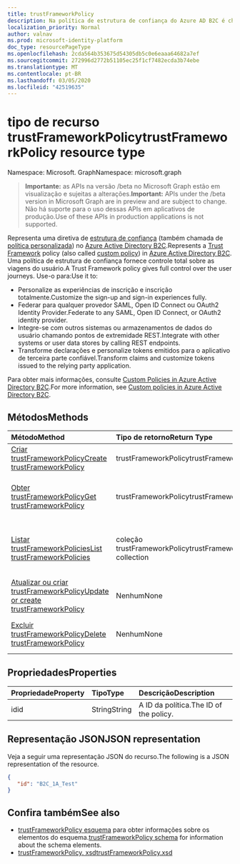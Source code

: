 ```yaml
---
title: trustFrameworkPolicy
description: Na política de estrutura de confiança do Azure AD B2C é chamada de políticas personalizadas. Isso descreve as operações disponíveis em um objeto trustFrameworkPolicy para o locatário.
localization_priority: Normal
author: valnav
ms.prod: microsoft-identity-platform
doc_type: resourcePageType
ms.openlocfilehash: 2cda564b353675d54305db5c0e6eaaa64682a7ef
ms.sourcegitcommit: 272996d2772b51105ec25f1cf7482ecda3b74ebe
ms.translationtype: MT
ms.contentlocale: pt-BR
ms.lasthandoff: 03/05/2020
ms.locfileid: "42519635"
---
```

# <a name="trustframeworkpolicy-resource-type"></a><span data-ttu-id="d7a59-104">tipo de recurso trustFrameworkPolicy</span><span class="sxs-lookup"><span data-stu-id="d7a59-104">trustFrameworkPolicy resource type</span></span>

<span data-ttu-id="d7a59-105">Namespace: Microsoft. Graph</span><span class="sxs-lookup"><span data-stu-id="d7a59-105">Namespace: microsoft.graph</span></span>

> <span data-ttu-id="d7a59-106">**Importante:** as APIs na versão /beta no Microsoft Graph estão em visualização e sujeitas a alterações.</span><span class="sxs-lookup"><span data-stu-id="d7a59-106">**Important:** APIs under the /beta version in Microsoft Graph are in preview and are subject to change.</span></span> <span data-ttu-id="d7a59-107">Não há suporte para o uso dessas APIs em aplicativos de produção.</span><span class="sxs-lookup"><span data-stu-id="d7a59-107">Use of these APIs in production applications is not supported.</span></span>

<span data-ttu-id="d7a59-108">Representa uma diretiva de [estrutura de confiança](/azure/active-directory-b2c/active-directory-b2c-reference-trustframeworks-defined-ief-custom) (também chamada de [política personalizada](/azure/active-directory-b2c/active-directory-b2c-overview-custom)) no [Azure Active Directory B2C](/azure/active-directory-b2c/active-directory-b2c-overview).</span><span class="sxs-lookup"><span data-stu-id="d7a59-108">Represents a [Trust Framework](/azure/active-directory-b2c/active-directory-b2c-reference-trustframeworks-defined-ief-custom) policy (also called [custom policy](/azure/active-directory-b2c/active-directory-b2c-overview-custom)) in [Azure Active Directory B2C](/azure/active-directory-b2c/active-directory-b2c-overview).</span></span> <span data-ttu-id="d7a59-109">Uma política de estrutura de confiança fornece controle total sobre as viagens do usuário.</span><span class="sxs-lookup"><span data-stu-id="d7a59-109">A Trust Framework policy gives full control over the user journeys.</span></span> <span data-ttu-id="d7a59-110">Use-o para:</span><span class="sxs-lookup"><span data-stu-id="d7a59-110">Use it to:</span></span>

* <span data-ttu-id="d7a59-111">Personalize as experiências de inscrição e inscrição totalmente.</span><span class="sxs-lookup"><span data-stu-id="d7a59-111">Customize the sign-up and sign-in experiences fully.</span></span>
* <span data-ttu-id="d7a59-112">Federar para qualquer provedor SAML, Open ID Connect ou OAuth2 Identity Provider.</span><span class="sxs-lookup"><span data-stu-id="d7a59-112">Federate to any SAML, Open ID Connect, or OAuth2 identity provider.</span></span>
* <span data-ttu-id="d7a59-113">Integre-se com outros sistemas ou armazenamentos de dados do usuário chamando pontos de extremidade REST.</span><span class="sxs-lookup"><span data-stu-id="d7a59-113">Integrate with other systems or user data stores by calling REST endpoints.</span></span>
* <span data-ttu-id="d7a59-114">Transforme declarações e personalize tokens emitidos para o aplicativo de terceira parte confiável.</span><span class="sxs-lookup"><span data-stu-id="d7a59-114">Transform claims and customize tokens issued to the relying party application.</span></span>

<span data-ttu-id="d7a59-115">Para obter mais informações, consulte [Custom Policies in Azure Active Directory B2C](/azure/active-directory-b2c/active-directory-b2c-overview-custom).</span><span class="sxs-lookup"><span data-stu-id="d7a59-115">For more information, see [Custom policies in Azure Active Directory B2C](/azure/active-directory-b2c/active-directory-b2c-overview-custom).</span></span>

## <a name="methods"></a><span data-ttu-id="d7a59-116">Métodos</span><span class="sxs-lookup"><span data-stu-id="d7a59-116">Methods</span></span>

| <span data-ttu-id="d7a59-117">Método</span><span class="sxs-lookup"><span data-stu-id="d7a59-117">Method</span></span>       | <span data-ttu-id="d7a59-118">Tipo de retorno</span><span class="sxs-lookup"><span data-stu-id="d7a59-118">Return Type</span></span>  |<span data-ttu-id="d7a59-119">Descrição</span><span class="sxs-lookup"><span data-stu-id="d7a59-119">Description</span></span>|
|:---------------|:--------|:----------|
|[<span data-ttu-id="d7a59-120">Criar trustFrameworkPolicy</span><span class="sxs-lookup"><span data-stu-id="d7a59-120">Create trustFrameworkPolicy</span></span>](../api/trustframework-post-trustframeworkpolicy.md)|<span data-ttu-id="d7a59-121">trustFrameworkPolicy</span><span class="sxs-lookup"><span data-stu-id="d7a59-121">trustFrameworkPolicy</span></span>|<span data-ttu-id="d7a59-122">Criar um novo trustFrameworkPolicy.</span><span class="sxs-lookup"><span data-stu-id="d7a59-122">Create a new trustFrameworkPolicy.</span></span>|
|[<span data-ttu-id="d7a59-123">Obter trustFrameworkPolicy</span><span class="sxs-lookup"><span data-stu-id="d7a59-123">Get trustFrameworkPolicy</span></span>](../api/trustframeworkpolicy-get.md) |<span data-ttu-id="d7a59-124">trustFrameworkPolicy</span><span class="sxs-lookup"><span data-stu-id="d7a59-124">trustFrameworkPolicy</span></span>|<span data-ttu-id="d7a59-125">Ler as propriedades de um trustFrameworkPolicy existente.</span><span class="sxs-lookup"><span data-stu-id="d7a59-125">Read properties of an existing trustFrameworkPolicy.</span></span>|
|[<span data-ttu-id="d7a59-126">Listar trustFrameworkPolicies</span><span class="sxs-lookup"><span data-stu-id="d7a59-126">List trustFrameworkPolicies</span></span>](../api/trustframework-list-trustframeworkpolicies.md)|<span data-ttu-id="d7a59-127">coleção trustFrameworkPolicy</span><span class="sxs-lookup"><span data-stu-id="d7a59-127">trustFrameworkPolicy collection</span></span>|<span data-ttu-id="d7a59-128">Listar todos os trustFrameworkPolicies configurados em um locatário.</span><span class="sxs-lookup"><span data-stu-id="d7a59-128">List all trustFrameworkPolicies configured in a tenant.</span></span>|
|[<span data-ttu-id="d7a59-129">Atualizar ou criar trustFrameworkPolicy</span><span class="sxs-lookup"><span data-stu-id="d7a59-129">Update or create trustFrameworkPolicy</span></span>](../api/trustframework-put-trustframeworkpolicy.md)|<span data-ttu-id="d7a59-130">Nenhum</span><span class="sxs-lookup"><span data-stu-id="d7a59-130">None</span></span>|<span data-ttu-id="d7a59-131">Atualize um trustFrameworkPolicy existente.</span><span class="sxs-lookup"><span data-stu-id="d7a59-131">Update an existing trustFrameworkPolicy.</span></span>|
|[<span data-ttu-id="d7a59-132">Excluir trustFrameworkPolicy</span><span class="sxs-lookup"><span data-stu-id="d7a59-132">Delete trustFrameworkPolicy</span></span>](../api/trustframeworkpolicy-delete.md)|<span data-ttu-id="d7a59-133">Nenhum</span><span class="sxs-lookup"><span data-stu-id="d7a59-133">None</span></span>|<span data-ttu-id="d7a59-134">Excluir um trustFrameworkPolicy existente.</span><span class="sxs-lookup"><span data-stu-id="d7a59-134">Delete an existing trustFrameworkPolicy.</span></span>|

## <a name="properties"></a><span data-ttu-id="d7a59-135">Propriedades</span><span class="sxs-lookup"><span data-stu-id="d7a59-135">Properties</span></span>

|<span data-ttu-id="d7a59-136">Propriedade</span><span class="sxs-lookup"><span data-stu-id="d7a59-136">Property</span></span>|<span data-ttu-id="d7a59-137">Tipo</span><span class="sxs-lookup"><span data-stu-id="d7a59-137">Type</span></span>|<span data-ttu-id="d7a59-138">Descrição</span><span class="sxs-lookup"><span data-stu-id="d7a59-138">Description</span></span>|
|:---------------|:--------|:----------|
|<span data-ttu-id="d7a59-139">id</span><span class="sxs-lookup"><span data-stu-id="d7a59-139">id</span></span>|<span data-ttu-id="d7a59-140">String</span><span class="sxs-lookup"><span data-stu-id="d7a59-140">String</span></span>|<span data-ttu-id="d7a59-141">A ID da política.</span><span class="sxs-lookup"><span data-stu-id="d7a59-141">The ID of the policy.</span></span>|

## <a name="json-representation"></a><span data-ttu-id="d7a59-142">Representação JSON</span><span class="sxs-lookup"><span data-stu-id="d7a59-142">JSON representation</span></span>

<span data-ttu-id="d7a59-143">Veja a seguir uma representação JSON do recurso.</span><span class="sxs-lookup"><span data-stu-id="d7a59-143">The following is a JSON representation of the resource.</span></span>
<!-- {
  "blockType": "resource",
  "optionalProperties": [

  ],
  "baseType":"microsoft.graph.entity",
  "keyProperty":"id",
  "isMediaEntity":true,
  "@odata.type": "microsoft.graph.trustFrameworkPolicy"
}-->
```json
{
   "id": "B2C_1A_Test"
}
```

## <a name="see-also"></a><span data-ttu-id="d7a59-144">Confira também</span><span class="sxs-lookup"><span data-stu-id="d7a59-144">See also</span></span>

- <span data-ttu-id="d7a59-145">[trustFrameworkPolicy esquema](/azure/active-directory-b2c/trustframeworkpolicy) para obter informações sobre os elementos do esquema.</span><span class="sxs-lookup"><span data-stu-id="d7a59-145">[trustFrameworkPolicy schema](/azure/active-directory-b2c/trustframeworkpolicy) for information about the schema elements.</span></span>
- [<span data-ttu-id="d7a59-146">trustFrameworkPolicy. xsd</span><span class="sxs-lookup"><span data-stu-id="d7a59-146">trustFrameworkPolicy.xsd</span></span>](https://github.com/Azure-Samples/active-directory-b2c-custom-policy-starterpack/blob/master/TrustFrameworkPolicy_0.3.0.0.xsd)
